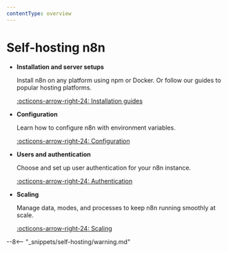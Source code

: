 ```yaml
---
contentType: overview
---
```


# Self-hosting n8n


<div class="grid-cards-vertical cards" markdown>

- __Installation and server setups__

	Install n8n on any platform using npm or Docker. Or follow our guides to popular hosting platforms.

	[:octicons-arrow-right-24: Installation guides](/hosting/installation/)

- __Configuration__

	Learn how to configure n8n with environment variables.

	[:octicons-arrow-right-24: Configuration](/hosting/environment-variables/)

- __Users and authentication__

	Choose and set up user authentication for your n8n instance.

	[:octicons-arrow-right-24: Authentication](/hosting/user-management/)

- __Scaling__

	Manage data, modes, and processes to keep n8n running smoothly at scale.

	[:octicons-arrow-right-24: Scaling](/hosting/scaling/)

</div>

--8<-- "_snippets/self-hosting/warning.md"
